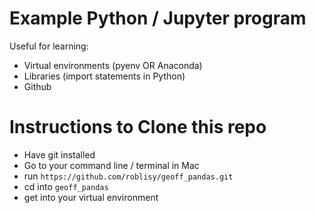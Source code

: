 # Example Python / Jupyter program

Useful for learning:
- Virtual environments (pyenv OR Anaconda)
- Libraries (import statements in Python)
- Github

# Instructions to Clone this repo

- Have git installed
- Go to your command line / terminal in Mac
- run `https://github.com/roblisy/geoff_pandas.git`
- cd into `geoff_pandas`
- get into your virtual environment

